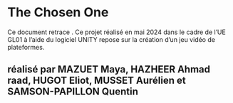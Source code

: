# The Chosen One

Ce document retrace  .
Ce projet réalisé en mai 2024 dans le cadre de l’UE GL01 à l’aide du logiciel UNITY repose sur la création d’un jeu vidéo de plateformes.

## réalisé par MAZUET Maya, HAZHEER Ahmad raad, HUGOT Eliot, MUSSET Aurélien et SAMSON-PAPILLON Quentin